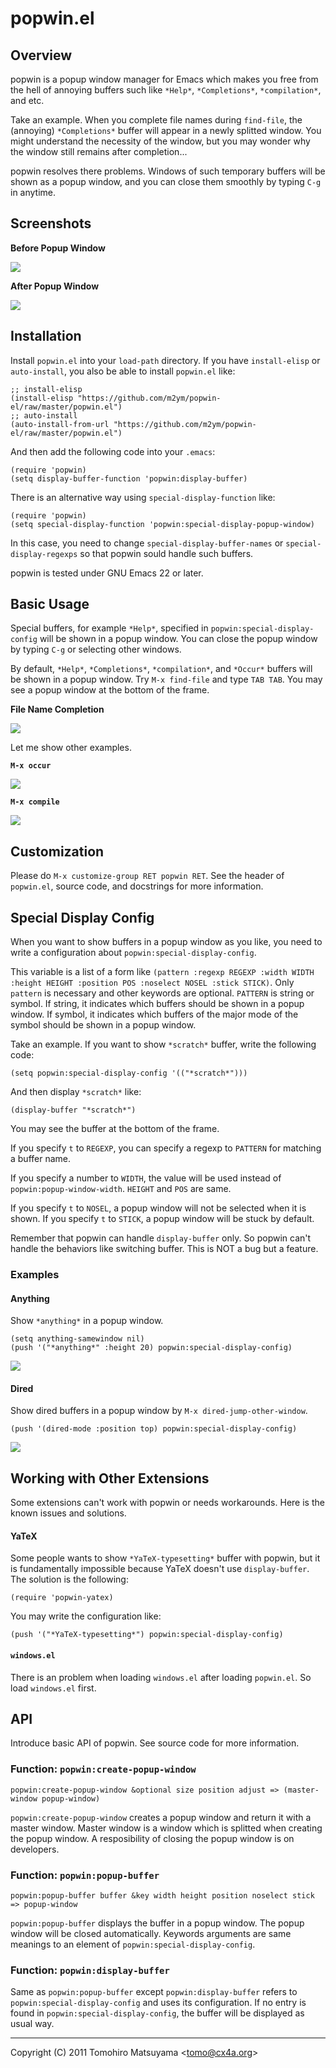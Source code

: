 popwin.el
=========

Overview
--------

popwin is a popup window manager for Emacs which makes you free from
the hell of annoying buffers such like `*Help*`, `*Completions*`,
`*compilation*`, and etc.

Take an example. When you complete file names during `find-file`, the
(annoying) `*Completions*` buffer will appear in a newly splitted
window. You might understand the necessity of the window, but you may
wonder why the window still remains after completion...

popwin resolves there problems. Windows of such temporary buffers will
be shown as a popup window, and you can close them smoothly by typing
`C-g` in anytime.

Screenshots
-----------

**Before Popup Window**

![](http://cx4a.org/software/popwin/popwin1.png)

**After Popup Window**

![](http://cx4a.org/software/popwin/popwin2.png)

Installation
------------

Install `popwin.el` into your `load-path` directory. If you have
`install-elisp` or `auto-install`, you also be able to install
`popwin.el` like:

    ;; install-elisp
    (install-elisp "https://github.com/m2ym/popwin-el/raw/master/popwin.el")
    ;; auto-install
    (auto-install-from-url "https://github.com/m2ym/popwin-el/raw/master/popwin.el")

And then add the following code into your `.emacs`:

    (require 'popwin)
    (setq display-buffer-function 'popwin:display-buffer)

There is an alternative way using `special-display-function` like:

    (require 'popwin)
    (setq special-display-function 'popwin:special-display-popup-window)

In this case, you need to change `special-display-buffer-names` or
`special-display-regexps` so that popwin sould handle such buffers.

popwin is tested under GNU Emacs 22 or later.

Basic Usage
-----------

Special buffers, for example `*Help*`, specified in
`popwin:special-display-config` will be shown in a popup window. You
can close the popup window by typing `C-g` or selecting other windows.

By default, `*Help*`, `*Completions*`, `*compilation*`, and `*Occur*`
buffers will be shown in a popup window. Try `M-x find-file` and type
`TAB TAB`. You may see a popup window at the bottom of the frame.

**File Name Completion**

![](http://cx4a.org/software/popwin/popwin-find-file.png)

Let me show other examples.

**`M-x occur`**

![](http://cx4a.org/software/popwin/popwin-occur.png)

**`M-x compile`**

![](http://cx4a.org/software/popwin/popwin-compile.png)

Customization
-------------

Please do `M-x customize-group RET popwin RET`. See the header of
`popwin.el`, source code, and docstrings for more information.

Special Display Config
----------------------

When you want to show buffers in a popup window as you like, you need
to write a configuration about `popwin:special-display-config`.

This variable is a list of a form like `(pattern :regexp REGEXP :width
WIDTH :height HEIGHT :position POS :noselect NOSEL :stick
STICK)`. Only `pattern` is necessary and other keywords are
optional. `PATTERN` is string or symbol. If string, it indicates which
buffers should be shown in a popup window. If symbol, it indicates
which buffers of the major mode of the symbol should be shown in a
popup window.

Take an example. If you want to show `*scratch*` buffer, write the
following code:

    (setq popwin:special-display-config '(("*scratch*")))

And then display `*scratch*` like:

    (display-buffer "*scratch*")

You may see the buffer at the bottom of the frame.

If you specify `t` to `REGEXP`, you can specify a regexp to `PATTERN`
for matching a buffer name.

If you specify a number to `WIDTH`, the value will be used instead of
`popwin:popup-window-width`. `HEIGHT` and `POS` are same.

If you specify `t` to `NOSEL`, a popup window will not be selected
when it is shown. If you specify `t` to `STICK`, a popup window will be
stuck by default.

Remember that popwin can handle `display-buffer` only. So popwin can't
handle the behaviors like switching buffer. This is NOT a bug but a
feature.

### Examples

#### Anything

Show `*anything*` in a popup window.

    (setq anything-samewindow nil)
    (push '("*anything*" :height 20) popwin:special-display-config)

![](http://cx4a.org/software/popwin/popwin-anything.png)

#### Dired

Show dired buffers in a popup window by `M-x dired-jump-other-window`.

    (push '(dired-mode :position top) popwin:special-display-config)

![](http://cx4a.org/software/popwin/popwin-dired.png)

Working with Other Extensions
-----------------------------

Some extensions can't work with popwin or needs workarounds. Here is
the known issues and solutions.

#### YaTeX

Some people wants to show `*YaTeX-typesetting*` buffer with popwin,
but it is fundamentally impossible because YaTeX doesn't use
`display-buffer`. The solution is the following:

    (require 'popwin-yatex)

You may write the configuration like:

    (push '("*YaTeX-typesetting*") popwin:special-display-config)

#### `windows.el`

There is an problem when loading `windows.el` after loading
`popwin.el`. So load `windows.el` first.

API
---

Introduce basic API of popwin. See source code for more information.

### Function: `popwin:create-popup-window`

    popwin:create-popup-window &optional size position adjust => (master-window popup-window)

`popwin:create-popup-window` creates a popup window and return it with
a master window. Master window is a window which is splitted when
creating the popup window. A resposibility of closing the popup window
is on developers.

### Function: `popwin:popup-buffer`

    popwin:popup-buffer buffer &key width height position noselect stick => popup-window

`popwin:popup-buffer` displays the buffer in a popup window. The popup
window will be closed automatically. Keywords arguments are same
meanings to an element of `popwin:special-display-config`.

### Function: `popwin:display-buffer`

Same as `popwin:popup-buffer` except `popwin:display-buffer` refers to
`popwin:special-display-config` and uses its configuration. If no
entry is found in `popwin:special-display-config`, the buffer will be
displayed as usual way.

----

Copyright (C) 2011  Tomohiro Matsuyama <<tomo@cx4a.org>>
